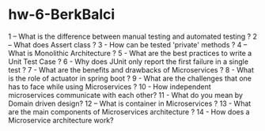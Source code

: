 # hw-6-BerkBalci

1 – What is the difference between manual testing and automated testing ?
2 – What does Assert class ?
3 - How can be tested 'private' methods ?
4 – What is Monolithic Architecture ?
5 - What are the best practices to write a Unit Test Case ?
6 - Why does JUnit only report the first failure in a single test ?
7 - What are the benefits and drawbacks of Microservices ?
8 - What is the role of actuator in spring boot ?
9 - What are the challenges that one has to face while using Microservices ?
10 - How independent microservices communicate with each other?
11 - What do you mean by Domain driven design?
12 – What is container in Microservices ?
13 - What are the main components of Microservices architecture ?
14 - How does a Microservice architecture work?
